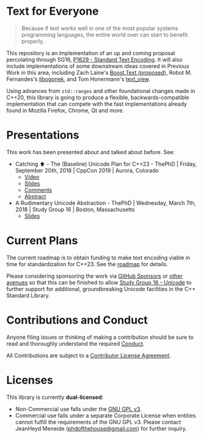 # Text for Everyone

> Because if text works well in one of the most popular systems programming languages, the entire world over can start to benefit properly.

This repository is an implementation of an up and coming proposal percolating through SG16, [P1629 - Standard Text Encoding](https://thephd.github.io/vendor/future_cxx/papers/d1629.html). It will also include implementations of some downstream ideas covered in Previous Work in this area, including Zach Laine's [Boost.Text (proposed)](https://github.com/tzlaine/text), Robot M. Fernandes's [libogonek](https://github.com/libogonek/ogonek), and Tom Honermann's [text_view](https://github.com/tahonermann/text_view).

Using advances from `std::ranges` and other foundational changes made in C++20, this library is going to produce a flexible, backwards-compatible implementation that can compete with the fast implementations already found in Mozilla Firefox, Chrome, Qt and more.



# Presentations

This work has been presented about and talked about before. See:

- Catching ⬆️ - The (Baseline) Unicode Plan for C++23 - ThePhD | Friday, September 20th, 2018 | CppCon 2019 | Aurora, Colorado
  - [Video](https://www.youtube.com/watch?v=BdUipluIf1E)
  - [Slides](docs/presentations/2019.09.20%20-%20Catching%20⬆️%20-%20The%20(Baseline)%20Unicode%20Plan%20for%20C++23%20-%20ThePhD%20-%20CppCon%202019.pdf)
  - [Comments](https://www.reddit.com/r/cpp/comments/de1jy9/cppcon_2019_jeanheyd_meneide_catch_unicode_for_c23/)
  - [Abstract](https://cppcon2019.sched.com/event/7823aebeede8d50e1daa70b5c22ab0a4)
- A Rudimentary Unicode Abstraction - ThePhD | Wednesday, March 7th, 2018 | Study Group 16 | Boston, Massachusetts
  - [Slides](docs/presentations/2018.03.07%20-%20a%20rudimentary%20unicode%20abstraction%20-%20ThePhD%20-%20SG16%202018.pdf)



# Current Plans

The current roadmap is to obtain funding to make text encoding viable in time for standardization for C++23. See the [roadmap](https://ThePhD.github.io/portfolio/text) for details.

Please considering sponsoring the work via [GitHub Sponsors](https://github.com/users/ThePhD/sponsorship) or [other avenues](https://thephd.github.io/support/) so that this can be finished to allow [Study Group 16 - Unicode](https://github.com/sg16-unicode/sg16) to further support for additional, groundbreaking Unicode facilities in the C++ Standard Library.



# Contributions and Conduct

Anyone filing issues or thinking of making a contribution should be sure to read and thoroughly understand the required [Conduct](CONDUCT.md).

All Contributions are subject to a [Contributor License Agreement](LICENSE.CLA).



# Licenses

This library is currently **dual-licensed**:

- Non-Commercial use falls under the [GNU GPL v3](LICENSE).
- Commercial use falls under a separate Corporate License when entities cannot fulfill the requirements of the GNU GPL v3. Please contact JeanHeyd Meneide ([phdofthehouse@gmail.com](phdofthehouse@gmail.com)) for further inquiry.
